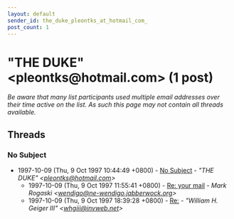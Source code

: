 ```yaml
---
layout: default
sender_id: the_duke_pleontks_at_hotmail_com_
post_count: 1
---
```


# "THE DUKE" <pleontks<span>@</span>hotmail.com> (1 post)

_Be aware that many list participants used multiple email addresses over their time active on the list. As such this page may not contain all threads available._

## Threads

### No Subject
+ 1997-10-09 (Thu, 9 Oct 1997 10:44:49 +0800) - [No Subject](/archive/1997/10/909d318662833d18cdeea99a627a7c3544dd240866397e734be83611892cf918) - _"THE DUKE" \<pleontks@hotmail.com\>_
  + 1997-10-09 (Thu, 9 Oct 1997 11:55:41 +0800) - [Re: your mail](/archive/1997/10/f7232ed77457fadecb250a85f79dd9e08b4f6cc1818e27758d5d4599b5fdb0d0) - _Mark Rogaski \<wendigo@ne-wendigo.jabberwock.org\>_
  + 1997-10-09 (Thu, 9 Oct 1997 18:39:28 +0800) - [Re:](/archive/1997/10/926ec8c9b705d83c96cec9c386e8a2268d659e2d3d3b5800322207d090264e05) - _"William H. Geiger III" \<whgiii@invweb.net\>_

